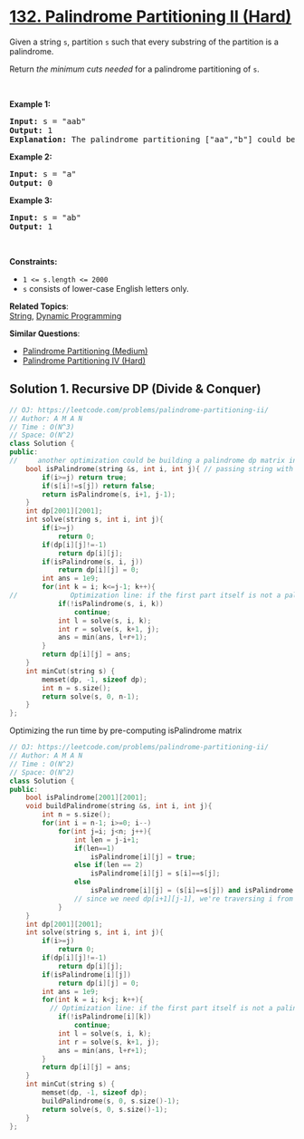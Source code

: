 # [132. Palindrome Partitioning II (Hard)](https://leetcode.com/problems/palindrome-partitioning-ii/)

<p>Given a string <code>s</code>, partition <code>s</code> such that every substring of the partition is a palindrome.</p>

<p>Return <em>the minimum cuts needed</em> for a palindrome partitioning of <code>s</code>.</p>

<p>&nbsp;</p>
<p><strong>Example 1:</strong></p>

<pre><strong>Input:</strong> s = "aab"
<strong>Output:</strong> 1
<strong>Explanation:</strong> The palindrome partitioning ["aa","b"] could be produced using 1 cut.
</pre>

<p><strong>Example 2:</strong></p>

<pre><strong>Input:</strong> s = "a"
<strong>Output:</strong> 0
</pre>

<p><strong>Example 3:</strong></p>

<pre><strong>Input:</strong> s = "ab"
<strong>Output:</strong> 1
</pre>

<p>&nbsp;</p>
<p><strong>Constraints:</strong></p>

<ul>
	<li><code>1 &lt;= s.length &lt;= 2000</code></li>
	<li><code>s</code> consists of lower-case English letters only.</li>
</ul>


**Related Topics**:  
[String](https://leetcode.com/tag/string/), [Dynamic Programming](https://leetcode.com/tag/dynamic-programming/)

**Similar Questions**:
* [Palindrome Partitioning (Medium)](https://leetcode.com/problems/palindrome-partitioning/)
* [Palindrome Partitioning IV (Hard)](https://leetcode.com/problems/palindrome-partitioning-iv/)

## Solution 1. Recursive DP (Divide & Conquer)

```cpp
// OJ: https://leetcode.com/problems/palindrome-partitioning-ii/
// Author: A M A N
// Time : O(N^3)
// Space: O(N^2)
class Solution {
public:
//     another optimization could be building a palindrome dp matrix in N^2 time
    bool isPalindrome(string &s, int i, int j){ // passing string with start and end pointer is faster than passing the substring, as substring-ing is itself linear not constant
        if(i>=j) return true;
        if(s[i]!=s[j]) return false;
        return isPalindrome(s, i+1, j-1);
    }
    int dp[2001][2001];
    int solve(string s, int i, int j){
        if(i>=j)
            return 0;
        if(dp[i][j]!=-1)
            return dp[i][j];
        if(isPalindrome(s, i, j))
            return dp[i][j] = 0;
        int ans = 1e9;
        for(int k = i; k<=j-1; k++){
//             Optimization line: if the first part itself is not a palindrome then there's no point continuing with the right part
            if(!isPalindrome(s, i, k))
                continue;
            int l = solve(s, i, k);
            int r = solve(s, k+1, j);
            ans = min(ans, l+r+1);
        }
        return dp[i][j] = ans;
    }
    int minCut(string s) {
        memset(dp, -1, sizeof dp);
        int n = s.size();
        return solve(s, 0, n-1);
    }
};
```

Optimizing the run time by pre-computing isPalindrome matrix

```cpp
// OJ: https://leetcode.com/problems/palindrome-partitioning-ii/
// Author: A M A N
// Time : O(N^2)
// Space: O(N^2)
class Solution {
public:
    bool isPalindrome[2001][2001];
    void buildPalindrome(string &s, int i, int j){
        int n = s.size();
        for(int i = n-1; i>=0; i--)
            for(int j=i; j<n; j++){
                int len = j-i+1;
                if(len==1)
                    isPalindrome[i][j] = true;
                else if(len == 2)
                    isPalindrome[i][j] = s[i]==s[j];
                else
                    isPalindrome[i][j] = (s[i]==s[j]) and isPalindrome[i+1][j-1]; // checking the end positions and if middle is pal
                // since we need dp[i+1][j-1], we're traversing i from right and j from left
            }
    }
    int dp[2001][2001];
    int solve(string s, int i, int j){
        if(i>=j)
            return 0;
        if(dp[i][j]!=-1)
            return dp[i][j];
        if(isPalindrome[i][j])
            return dp[i][j] = 0;
        int ans = 1e9;
        for(int k = i; k<j; k++){
          // Optimization line: if the first part itself is not a palindrome then there's no point continuing with the right part
            if(!isPalindrome[i][k])
                continue;
            int l = solve(s, i, k);
            int r = solve(s, k+1, j);
            ans = min(ans, l+r+1);
        }
        return dp[i][j] = ans;
    }
    int minCut(string s) {
        memset(dp, -1, sizeof dp);
        buildPalindrome(s, 0, s.size()-1);
        return solve(s, 0, s.size()-1);
    }
};
```